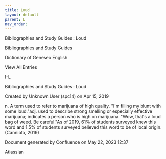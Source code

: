 ```yaml
---
title: Loud
layout: default
parent: L
nav_order:
---
```


Bibliographies and Study Guides : Loud

Bibliographies and Study Guides

Dictionary of Geneseo English

View All Entries

I-L

Bibliographies and Study Guides : Loud

Created by  Unknown User (spc14) on Apr 15, 2019

n. A term used to refer to marijuana of high quality. &quot;I'm filling my blunt with some loud.&quot;adj. used to describe strong smelling or especially effective marijuana; indicates a person who is high on marijuana. &quot;Wow, that's a loud bag of weed. Be careful.&quot;As of 2019, 61% of students surveyed knew this word and 1.5% of students surveyed believed this word to be of local origin. (Cannioto, 2019)

Document generated by Confluence on May 22, 2023 12:37

Atlassian
